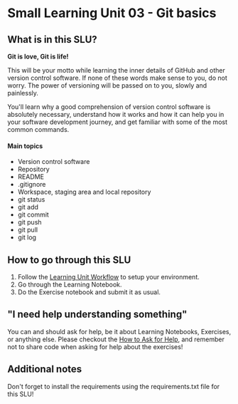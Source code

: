 # Small Learning Unit 03 - Git basics

## What is in this SLU?

**Git is love, Git is life!**

This will be your motto while learning the inner details of GitHub and other version control software. If none of these words make sense to you, do not worry. The power of versioning will be passed on to you, slowly and painlessly.

You'll learn why a good comprehension of version control software is absolutely necessary, understand how it works and how it can help you in your software development journey, and get familiar with some of the most common commands.

#### Main topics

- Version control software
- Repository
- README
- .gitignore
- Workspace, staging area and local repository
- git status
- git add
- git commit
- git push
- git pull
- git log

## How to go through this SLU

1. Follow the [Learning Unit Workflow](https://github.com/LDSSA/ds-prep-course-2022#2-learning-unit-workflow) to setup your environment.
2. Go through the Learning Notebook.
3. Do the Exercise notebook and submit it as usual.

## "I need help understanding something"

You can and should ask for help, be it about Learning Notebooks, Exercises, or anything else. Please checkout the [How to Ask for Help](https://github.com/LDSSA/ds-prep-course-2022#4-how-to-ask-for-help), and remember not to share code when asking for help about the exercises!

## Additional notes

Don't forget to install the requirements using the requirements.txt file for this SLU!
